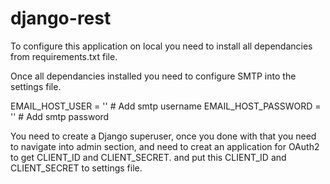 # django-rest

To configure this application on local you need to install all dependancies from requirements.txt file.

Once all dependancies installed you need to configure SMTP into the settings file.

EMAIL_HOST_USER = ''  # Add smtp username
EMAIL_HOST_PASSWORD = ''  # Add smtp password


You need to create a Django superuser, once you done with that you need to navigate into admin section, and need to creat an application for OAuth2 to get CLIENT_ID and CLIENT_SECRET. and put this  CLIENT_ID and CLIENT_SECRET to settings file.